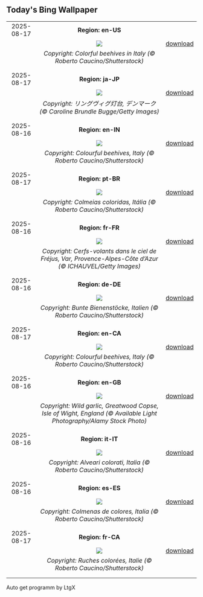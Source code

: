 ## Today's Bing Wallpaper
|      |      |      |
| :----: | :----: | :----: |
|2025-08-17|**Region: en-US**||
||![](https://www.bing.com/th?id=OHR.ColorfulBeehives_EN-US1476944743_UHD.jpg&pid=hp&w=1152&h=648&rs=1&c=4)| [download](https://www.bing.com/th?id=OHR.ColorfulBeehives_EN-US1476944743_UHD.jpg)|
||*Copyright: Colorful beehives in Italy (© Roberto Caucino/Shutterstock)*
||
|||
|2025-08-17|**Region: ja-JP**||
||![](https://www.bing.com/th?id=OHR.LyngvigLighthouse_JA-JP3502925142_UHD.jpg&pid=hp&w=1152&h=648&rs=1&c=4)| [download](https://www.bing.com/th?id=OHR.LyngvigLighthouse_JA-JP3502925142_UHD.jpg)|
||*Copyright: リングヴィグ灯台, デンマーク (© Caroline Brundle Bugge/Getty Images)*
||
|||
|2025-08-16|**Region: en-IN**||
||![](https://www.bing.com/th?id=OHR.ColorfulBeehives_EN-IN5686651222_UHD.jpg&pid=hp&w=1152&h=648&rs=1&c=4)| [download](https://www.bing.com/th?id=OHR.ColorfulBeehives_EN-IN5686651222_UHD.jpg)|
||*Copyright: Colourful beehives, Italy (© Roberto Caucino/Shutterstock)*
||
|||
|2025-08-17|**Region: pt-BR**||
||![](https://www.bing.com/th?id=OHR.ColorfulBeehives_PT-BR1350605096_UHD.jpg&pid=hp&w=1152&h=648&rs=1&c=4)| [download](https://www.bing.com/th?id=OHR.ColorfulBeehives_PT-BR1350605096_UHD.jpg)|
||*Copyright: Colmeias coloridas, Itália (© Roberto Caucino/Shutterstock)*
||
|||
|2025-08-16|**Region: fr-FR**||
||![](https://www.bing.com/th?id=OHR.KiteFrejus_FR-FR4833953629_UHD.jpg&pid=hp&w=1152&h=648&rs=1&c=4)| [download](https://www.bing.com/th?id=OHR.KiteFrejus_FR-FR4833953629_UHD.jpg)|
||*Copyright: Cerfs-volants dans le ciel de Fréjus, Var, Provence-Alpes-Côte d’Azur (© ICHAUVEL/Getty Images)*
||
|||
|2025-08-16|**Region: de-DE**||
||![](https://www.bing.com/th?id=OHR.ColorfulBeehives_DE-DE0790331743_UHD.jpg&pid=hp&w=1152&h=648&rs=1&c=4)| [download](https://www.bing.com/th?id=OHR.ColorfulBeehives_DE-DE0790331743_UHD.jpg)|
||*Copyright: Bunte Bienenstöcke, Italien (© Roberto Caucino/Shutterstock)*
||
|||
|2025-08-17|**Region: en-CA**||
||![](https://www.bing.com/th?id=OHR.ColorfulBeehives_EN-CA7943336590_UHD.jpg&pid=hp&w=1152&h=648&rs=1&c=4)| [download](https://www.bing.com/th?id=OHR.ColorfulBeehives_EN-CA7943336590_UHD.jpg)|
||*Copyright: Colourful beehives, Italy (© Roberto Caucino/Shutterstock)*
||
|||
|2025-08-16|**Region: en-GB**||
||![](https://www.bing.com/th?id=OHR.GarlicFestival2025_EN-GB2919536930_UHD.jpg&pid=hp&w=1152&h=648&rs=1&c=4)| [download](https://www.bing.com/th?id=OHR.GarlicFestival2025_EN-GB2919536930_UHD.jpg)|
||*Copyright: Wild garlic, Greatwood Copse, Isle of Wight, England (© Available Light Photography/Alamy Stock Photo)*
||
|||
|2025-08-16|**Region: it-IT**||
||![](https://www.bing.com/th?id=OHR.ColorfulBeehives_IT-IT3102989336_UHD.jpg&pid=hp&w=1152&h=648&rs=1&c=4)| [download](https://www.bing.com/th?id=OHR.ColorfulBeehives_IT-IT3102989336_UHD.jpg)|
||*Copyright: Alveari colorati, Italia (© Roberto Caucino/Shutterstock)*
||
|||
|2025-08-16|**Region: es-ES**||
||![](https://www.bing.com/th?id=OHR.ColorfulBeehives_ES-ES4737812847_UHD.jpg&pid=hp&w=1152&h=648&rs=1&c=4)| [download](https://www.bing.com/th?id=OHR.ColorfulBeehives_ES-ES4737812847_UHD.jpg)|
||*Copyright: Colmenas de colores, Italia (© Roberto Caucino/Shutterstock)*
||
|||
|2025-08-17|**Region: fr-CA**||
||![](https://www.bing.com/th?id=OHR.ColorfulBeehives_FR-CA6306812917_UHD.jpg&pid=hp&w=1152&h=648&rs=1&c=4)| [download](https://www.bing.com/th?id=OHR.ColorfulBeehives_FR-CA6306812917_UHD.jpg)|
||*Copyright: Ruches colorées, Italie (© Roberto Caucino/Shutterstock)*
||
|||

Auto get programm by LtgX
